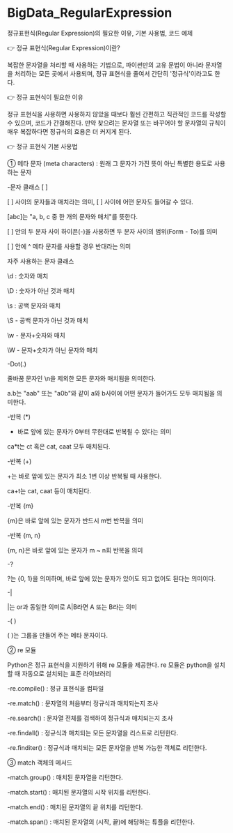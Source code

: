 # BigData_RegularExpression
정규표현식(Regular Expression)의 필요한 이유, 기본 사용법, 코드 예제

👉 정규 표현식(Regular Expression)이란?

복잡한 문자열을 처리할 때 사용하는 기법으로, 파이썬만의 고유 문법이 아니라 문자열을 처리하는 모든 곳에서 사용되며, 정규 표현식을 줄여서 간단히 '정규식'이라고도 한다.

👉 정규 표현식이 필요한 이유

정규 표현식을 사용하면 사용하지 않았을 때보다 훨씬 간편하고 직관적인 코드를 작성할 수 있으며, 코드가 간결해진다. 만약 찾으려는 문자열 또는 바꾸어야 할 문자열의 규칙이 매우 복잡하다면 정규식의 효용은 더 커지게 된다.

👉 정규 표현식 기본 사용법

① 메타 문자 (meta characters) : 원래 그 문자가 가진 뜻이 아닌 특별한 용도로 사용하는 문자

-문자 클래스 [ ]

[ ] 사이의 문자들과 매치라는 의미, [ ] 사이에 어떤 문자도 들어갈 수 있다.

[abc]는 "a, b, c 중 한 개의 문자와 매치"를 뜻한다.

[ ] 안의 두 문자 사이 하이픈(-)을 사용하면 두 문자 사이의 범위(Form - To)를 의미

[ ] 안에 ^ 메타 문자를 사용할 경우 반대라는 의미

자주 사용하는 문자 클래스

\d : 숫자와 매치

\D : 숫자가 아닌 것과 매치

\s : 공백 문자와 매치

\S - 공백 문자가 아닌 것과 매치

\w - 문자+숫자와 매치

\W - 문자+숫자가 아닌 문자와 매치


-Dot(.)

줄바꿈 문자인 \n을 제외한 모든 문자와 매치됨을 의미한다.

a.b는 "aab" 또는 "a0b"와 같이 a와 b사이에 어떤 문자가 들어가도 모두 매치됨을 의미한다.


-반복 (*)

* 바로 앞에 있는 문자가 0부터 무한대로 반복될 수 있다는 의미

ca*t는 ct 혹은 cat, caat 모두 매치된다.


-반복 (+)

+는 바로 앞에 있는 문자가 최소 1번 이상 반복될 때 사용한다.

ca+t는 cat, caat 등이 매치된다.


-반복 {m}

{m}은 바로 앞에 있는 문자가 반드시 m번 반복을 의미


-반복 {m, n}

{m, n}은 바로 앞에 있는 문자가 m ~ n회 반복을 의미


-?

?는 {0, 1}을 의미하며, 바로 앞에 있는 문자가 있어도 되고 없어도 된다는 의미이다.


-|

|는 or과 동일한 의미로 A|B라면 A 또는 B라는 의미


-( )

( )는 그룹을 만들어 주는 메타 문자이다.


② re 모듈

Python은 정규 표현식을 지원하기 위해 re 모듈을 제공한다. re 모듈은 python을 설치할 때 자동으로 설치되는 표준 라이브러리


-re.compile() : 정규 표현식을 컴파일

-re.match() : 문자열의 처음부터 정규식과 매치되는지 조사

-re.search() : 문자열 전체를 검색하여 정규식과 매치되는지 조사

-re.findall() : 정규식과 매치되는 모든 문자열을 리스트로 리턴한다.

-re.finditer() : 정규식과 매치되는 모든 문자열을 반복 가능한 객체로 리턴한다.


③ match 객체의 메서드

-match.group() : 매치된 문자열을 리턴한다.

-match.start() : 매치된 문자열의 시작 위치를 리턴한다.

-match.end() : 매치된 문자열의 끝 위치를 리턴한다.

-match.span() : 매치된 문자열의 (시작, 끝)에 해당하는 튜플을 리턴한다.

